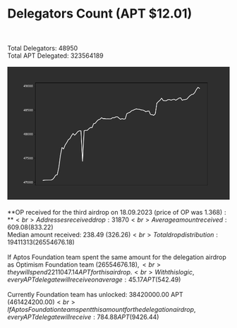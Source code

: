 # Delegators Count (APT $12.01)<br><br>
Total Delegators: 48950<br>
Total APT Delegated: 323564189<br><br>
![Delegators Plot](delegators_plot.png)<br><br>
**OP received for the third airdrop on 18.09.2023 (price of OP was $1.368):**<br>
Addresses received drop: 31870<br>
Average amount received: 609.08 ($833.22)<br>
Median amount received: 238.49 ($326.26)<br>
Total drop distribution: 19411313 ($26554676.18)<br><br>
If Aptos Foundation team spent the same amount for the delegation airdrop as Optimism Foundation team ($26554676.18),<br>
they will spend 2211047.14 APT for this airdrop.<br>
With this logic, every APT delegate will receive on average: 45.17 APT ($542.49)<br><br>
Currently Foundation team has unlocked: 38420000.00 APT ($461424200.00)<br>
If Aptos Foundation team spent this amount for the delegation airdrop, every APT delegate will receive : 784.88 APT ($9426.44)<br>

